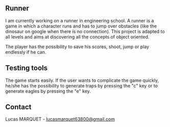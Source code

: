 <!-- Runner -->
## Runner
I am currently working on a runner in engineering school. A runner is a game in which a character runs and has to jump over obstacles (like the dinosaur on google when there is no connection). This project is adapted to all levels and aims at discovering all the concepts of object oriented.

The player has the possibility to save his scores, shoot, jump or play endlessly if he can.

<!-- Testing tools -->
## Testing tools
The game starts easily. If the user wants to complicate the game quickly, he/she has the possibility to generate traps by pressing the "c" key or to generate eagles by pressing the "e" key.

<!-- CONTACT -->
## Contact

Lucas MARQUET -  lucasmarquet63800@gmail.com

